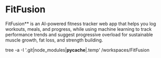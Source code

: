 # FitFusion
FitFusion** is an AI-powered fitness tracker web app that helps you log workouts, meals, and progress, while using machine learning to track performance trends and suggest progressive overload for sustainable muscle growth, fat loss, and strength building.

tree -a -I '.git|node_modules|__pycache__|.temp' /workspaces/FitFusion